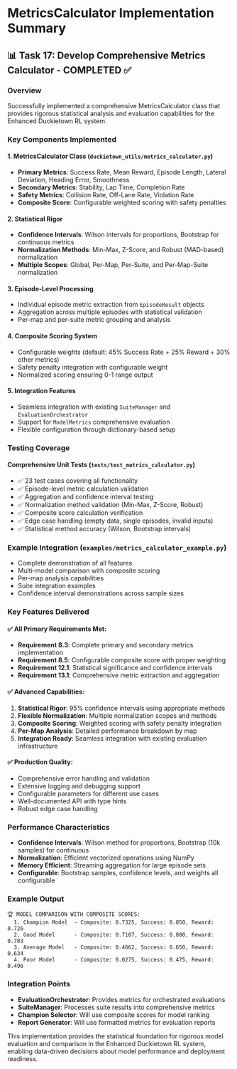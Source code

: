 # MetricsCalculator Implementation Summary

## 📊 Task 17: Develop Comprehensive Metrics Calculator - COMPLETED ✅

### Overview
Successfully implemented a comprehensive MetricsCalculator class that provides rigorous statistical analysis and evaluation capabilities for the Enhanced Duckietown RL system.

### Key Components Implemented

#### 1. MetricsCalculator Class (`duckietown_utils/metrics_calculator.py`)
- **Primary Metrics**: Success Rate, Mean Reward, Episode Length, Lateral Deviation, Heading Error, Smoothness
- **Secondary Metrics**: Stability, Lap Time, Completion Rate  
- **Safety Metrics**: Collision Rate, Off-Lane Rate, Violation Rate
- **Composite Score**: Configurable weighted scoring with safety penalties

#### 2. Statistical Rigor
- **Confidence Intervals**: Wilson intervals for proportions, Bootstrap for continuous metrics
- **Normalization Methods**: Min-Max, Z-Score, and Robust (MAD-based) normalization
- **Multiple Scopes**: Global, Per-Map, Per-Suite, and Per-Map-Suite normalization

#### 3. Episode-Level Processing
- Individual episode metric extraction from `EpisodeResult` objects
- Aggregation across multiple episodes with statistical validation
- Per-map and per-suite metric grouping and analysis

#### 4. Composite Scoring System
- Configurable weights (default: 45% Success Rate + 25% Reward + 30% other metrics)
- Safety penalty integration with configurable weight
- Normalized scoring ensuring 0-1 range output

#### 5. Integration Features
- Seamless integration with existing `SuiteManager` and `EvaluationOrchestrator`
- Support for `ModelMetrics` comprehensive evaluation
- Flexible configuration through dictionary-based setup

### Testing Coverage

#### Comprehensive Unit Tests (`tests/test_metrics_calculator.py`)
- ✅ 23 test cases covering all functionality
- ✅ Episode-level metric calculation validation
- ✅ Aggregation and confidence interval testing
- ✅ Normalization method validation (Min-Max, Z-Score, Robust)
- ✅ Composite score calculation verification
- ✅ Edge case handling (empty data, single episodes, invalid inputs)
- ✅ Statistical method accuracy (Wilson, Bootstrap intervals)

### Example Integration (`examples/metrics_calculator_example.py`)
- Complete demonstration of all features
- Multi-model comparison with composite scoring
- Per-map analysis capabilities
- Suite integration examples
- Confidence interval demonstrations across sample sizes

### Key Features Delivered

#### ✅ All Primary Requirements Met:
- **Requirement 8.3**: Complete primary and secondary metrics implementation
- **Requirement 8.5**: Configurable composite score with proper weighting
- **Requirement 12.1**: Statistical significance and confidence intervals
- **Requirement 13.1**: Comprehensive metric extraction and aggregation

#### ✅ Advanced Capabilities:
1. **Statistical Rigor**: 95% confidence intervals using appropriate methods
2. **Flexible Normalization**: Multiple normalization scopes and methods
3. **Composite Scoring**: Weighted scoring with safety penalty integration
4. **Per-Map Analysis**: Detailed performance breakdown by map
5. **Integration Ready**: Seamless integration with existing evaluation infrastructure

#### ✅ Production Quality:
- Comprehensive error handling and validation
- Extensive logging and debugging support
- Configurable parameters for different use cases
- Well-documented API with type hints
- Robust edge case handling

### Performance Characteristics
- **Confidence Intervals**: Wilson method for proportions, Bootstrap (10k samples) for continuous
- **Normalization**: Efficient vectorized operations using NumPy
- **Memory Efficient**: Streaming aggregation for large episode sets
- **Configurable**: Bootstrap samples, confidence levels, and weights all configurable

### Example Output
```
🏆 MODEL COMPARISON WITH COMPOSITE SCORES:
  1. Champion Model  - Composite: 0.7325, Success: 0.850, Reward: 0.726
  2. Good Model      - Composite: 0.7187, Success: 0.800, Reward: 0.703
  3. Average Model   - Composite: 0.4662, Success: 0.650, Reward: 0.634
  4. Poor Model      - Composite: 0.0275, Success: 0.475, Reward: 0.496
```

### Integration Points
- **EvaluationOrchestrator**: Provides metrics for orchestrated evaluations
- **SuiteManager**: Processes suite results into comprehensive metrics
- **Champion Selector**: Will use composite scores for model ranking
- **Report Generator**: Will use formatted metrics for evaluation reports

This implementation provides the statistical foundation for rigorous model evaluation and comparison in the Enhanced Duckietown RL system, enabling data-driven decisions about model performance and deployment readiness.